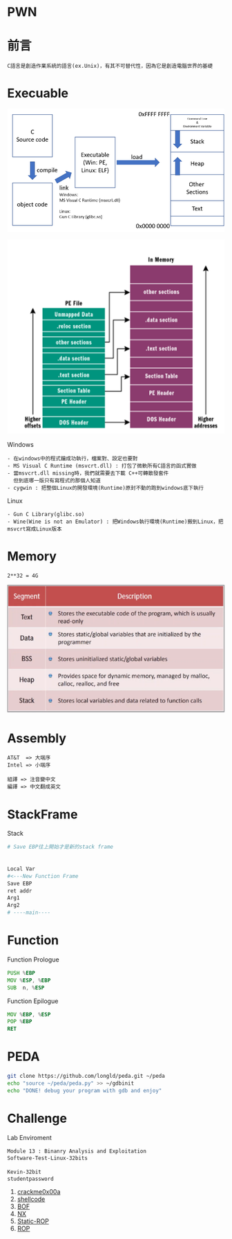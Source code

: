 PWN
===

# 前言
```
C語言是創造作業系統的語言(ex.Unix)，有其不可替代性，因為它是創造電腦世界的基礎
```

# Execuable
![](./Executable.png)

![](./MemoryMappping.png)

Windows
```
- 在windows中的程式鑰成功執行，檔案對、設定也要對
- MS Visual C Runtime (msvcrt.dll) : 打包了微軟所有C語言的函式實做
- 當msvcrt.dll missing時，我們就需要去下載 C++可轉散發套件
  但到底哪一版只有寫程式的那個人知道
- cygwin : 把整個Linux的開發環境(Runtime)原封不動的跑到windows底下執行
```

Linux
```
- Gun C Library(glibc.so)
- Wine(Wine is not an Emulator) : 把Windows執行環境(Runtime)搬到Linux，把msvcrt寫成Linux版本
```
# Memory
```
2**32 = 4G
```
![](../5.PWN/Memory.png)

# Assembly
```
AT&T  => 大端序
Intel => 小端序

組譯 => 注音變中文
編譯 => 中文翻成英文
```

# StackFrame
Stack
```bash 
# Save EBP往上開始才是新的stack frame


Local Var  
#<---New Function Frame
Save EBP
ret addr
Arg1
Arg2 
# ----main----
```

# Function
Function Prologue
```asm
PUSH %EBP
MOV %ESP, %EBP
SUB  n, %ESP
```
Function Epilogue
```asm
MOV %EBP, %ESP
POP %EBP
RET
```

# PEDA
```bash
git clone https://github.com/longld/peda.git ~/peda
echo "source ~/peda/peda.py" >> ~/gdbinit
echo "DONE! debug your program with gdb and enjoy"
```

# Challenge
Lab Enviroment
```
Module 13 : Binanry Analysis and Exploitation
Software-Test-Linux-32bits

Kevin-32bit
studentpassword
```
1. [crackme0x00a](./Challlenge/1.crackme0x00a.md)
2. [shellcode](./Challlenge/2.shellcode.md)
3. [BOF](./Challlenge/3.ret2sc.md)
4. [NX](./Challlenge/4.ret2libc.md)
5. [Static-ROP](./Challlenge/5.Static-ROP.md)
6. [ROP](./Challlenge/6.ROP.md)